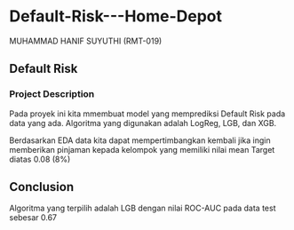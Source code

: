 # Default-Risk---Home-Depot
MUHAMMAD HANIF SUYUTHI (RMT-019)


## Default Risk
### Project Description
Pada proyek ini kita mmembuat model yang memprediksi Default Risk pada data yang ada. Algoritma yang digunakan adalah LogReg, LGB, dan XGB.

Berdasarkan EDA data kita dapat mempertimbangkan kembali jika ingin memberikan pinjaman kepada kelompok yang memiliki nilai mean Target diatas 0.08 (8%)


## Conclusion
Algoritma yang terpilih adalah LGB dengan nilai ROC-AUC pada data test sebesar 0.67
